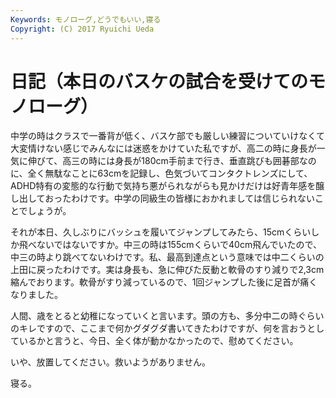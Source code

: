 ```yaml
---
Keywords: モノローグ,どうでもいい,寝る
Copyright: (C) 2017 Ryuichi Ueda
---
```


# 日記（本日のバスケの試合を受けてのモノローグ）
中学の時はクラスで一番背が低く、バスケ部でも厳しい練習についていけなくて大変情けない感じでみんなには迷惑をかけていた私ですが、高二の時に身長が一気に伸びて、高三の時には身長が180cm手前まで行き、垂直跳びも囲碁部なのに、全く無駄なことに63cmを記録し、色気づいてコンタクトレンズにして、ADHD特有の変態的な行動で気持ち悪がられながらも見かけだけは好青年感を醸し出しておったわけです。中学の同級生の皆様におかれましては信じられないことでしょうが。

それが本日、久しぶりにバッシュを履いてジャンプしてみたら、15cmくらいしか飛べないではないですか。中三の時は155cmくらいで40cm飛んでいたので、中三の時より跳べてないわけです。私、最高到達点という意味では中二くらいの上田に戻ったわけです。実は身長も、急に伸びた反動と軟骨のすり減りで2,3cm縮んでおります。軟骨がすり減っているので、1回ジャンプした後に足首が痛くなりました。

人間、歳をとると幼稚になっていくと言います。頭の方も、多分中二の時ぐらいのキレですので、ここまで何かグダグダ書いてきたわけですが、何を言おうとしているかと言うと、今日、全く体が動かなかったので、慰めてください。

いや、放置してください。救いようがありません。

寝る。

